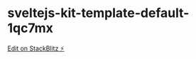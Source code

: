 # sveltejs-kit-template-default-1qc7mx

[Edit on StackBlitz ⚡️](https://stackblitz.com/edit/sveltejs-kit-template-default-1qc7mx)